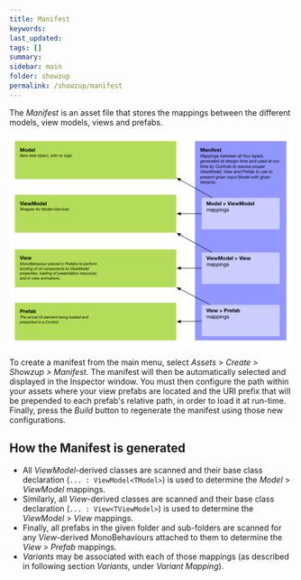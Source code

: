 ```yaml
---
title: Manifest
keywords: 
last_updated: 
tags: []
summary:
sidebar: main
folder: showzup
permalink: /showzup/manifest
---
```


The *Manifest* is an asset file that stores the mappings between the different models, view models, views and prefabs.

![](/images/ShowzupManifest.png "Showzup Manifest")

To create a manifest from the main menu, select *Assets > Create > Showzup > Manifest*. The manifest will then be automatically selected and displayed in the Inspector window. You must then configure the path within your assets where your view prefabs are located and the URI prefix that will be prepended to each prefab's relative path, in order to load it at run-time. Finally, press the *Build* button to regenerate the manifest using those new configurations.

## How the Manifest is generated

- All *ViewModel*-derived classes are scanned and their base class declaration (`... : ViewModel<TModel>`) is used to determine the *Model* > *ViewModel* mappings. 
- Similarly, all *View*-derived classes are scanned and their base class declaration (`... : View<TViewModel>`) is used to determine the *ViewModel* > *View* mappings.
- Finally, all prefabs in the given folder and sub-folders are scanned for any *View*-derived MonoBehaviours attached to them to determine the *View* > *Prefab* mappings.
- *Variants* may be associated with each of those mappings (as described in following section *Variants*, under *Variant Mapping*).
